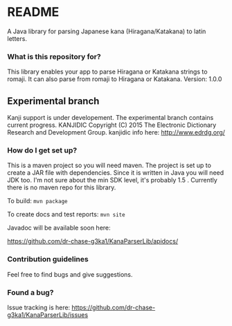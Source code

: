 # README #

A Java library for parsing Japanese kana (Hiragana/Katakana) to latin letters.


### What is this repository for? ###

This library enables your app to parse Hiragana or Katakana strings to romaji.
It can also parse from romaji to Hiragana or Katakana.
Version: 1.0.0

## Experimental branch ##
Kanji support is under developement. The experimental branch contains current progress.
KANJIDIC Copyright (C) 2015 The Electronic Dictionary Research and Development Group.
kanjidic info here: http://www.edrdg.org/

### How do I get set up? ###

This is a maven project so you will need maven. The project is set up to create a JAR file with dependencies.
Since it is written in Java you will need JDK too. I'm not sure about the min SDK level, it's probably 1.5 .
Currently there is no maven repo for this library.

To build: 
`mvn package`

To create docs and test reports:
`mvn site`

Javadoc will be available soon here:

https://github.com/dr-chase-g3ka1/KanaParserLib/apidocs/

### Contribution guidelines ###

Feel free to find bugs and give suggestions.

### Found a bug? ###

Issue tracking is here:
https://github.com/dr-chase-g3ka1/KanaParserLib/issues